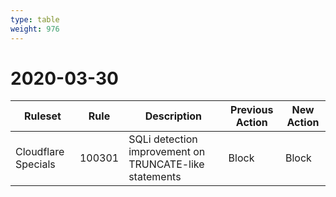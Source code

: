 ```yaml
---
type: table
weight: 976
---
```


# 2020-03-30

<TableWrap><table style="width: 100%">

<thead>
  <tr>
    <th>Ruleset</th>
    <th>Rule</th>
    <th>Description</th>
    <th>Previous Action</th>
    <th>New Action</th>
  </tr>
</thead>
<tbody>
  <tr>
    <td>Cloudflare Specials</td>
    <td>100301</td>
    <td>SQLi detection improvement on TRUNCATE-like statements</td>
    <td>Block</td>
    <td>Block</td>
  </tr>
</tbody>

</table></TableWrap>
